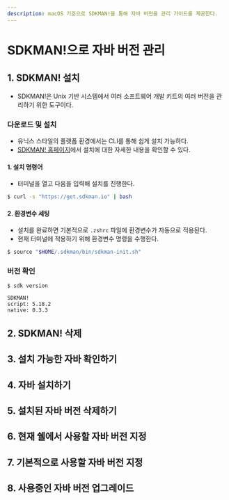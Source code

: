 ```yaml
---
description: macOS 기준으로 SDKMAN!을 통해 자바 버전을 관리 가이드를 제공한다.
---
```


# SDKMAN!으로 자바 버전 관리

## 1. SDKMAN! 설치

* SDKMAN!은 Unix 기반 시스템에서 여러 소프트웨어 개발 키트의 여러 버전을 관리하기 위한 도구이다.

### 다운로드 및 설치

* 유닉스 스타일의 플랫폼 환경에서는 CLI를 통해 쉽게 설치 가능하다.
* [SDKMAN! 홈페이지](https://sdkman.io/install)에서 설치에 대한 자세한 내용을 확인할 수 있다.

#### 1. 설치 명령어

* 터미널을 열고 다음을 입력해 설치를 진행한다.

```bash
$ curl -s "https://get.sdkman.io" | bash
```

#### 2. 환경변수 세팅

* 설치를 완료하면 기본적으로 `.zshrc` 파일에 환경변수가 자동으로 적용된다.
* 현재 터미널에 적용하기 위해 환경변수 명령을 수행한다.

```bash
$ source "$HOME/.sdkman/bin/sdkman-init.sh"
```

### 버전 확인

```
$ sdk version

SDKMAN!
script: 5.18.2
native: 0.3.3
```

## 2. SDKMAN! 삭제



## 3. 설치 가능한 자바 확인하기



## 4. 자바 설치하기



## 5. 설치된 자바 버전 삭제하기



## 6. 현재 쉘에서 사용할 자바 버전 지정



## 7. 기본적으로 사용할 자바 버전 지정



## 8. 사용중인 자바 버전 업그레이드
